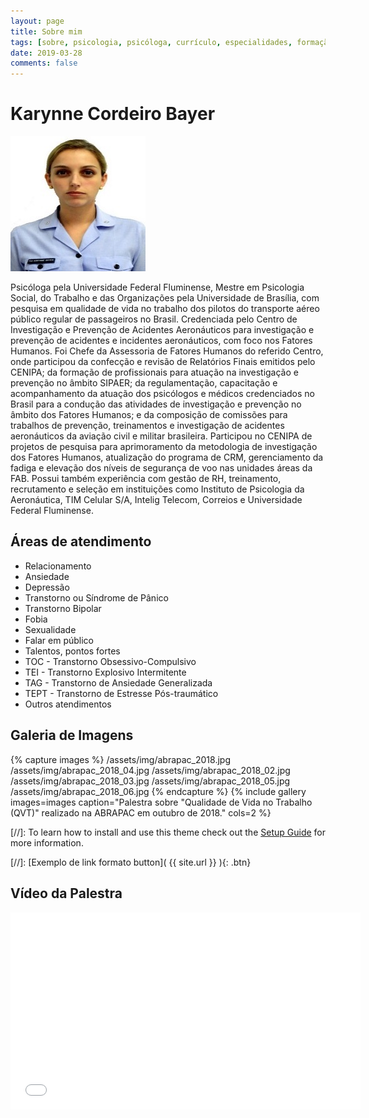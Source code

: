 ```yaml
---
layout: page
title: Sobre mim
tags: [sobre, psicologia, psicóloga, currículo, especialidades, formação, psicoteria]
date: 2019-03-28
comments: false
---
```

    
# Karynne Cordeiro Bayer

![Foto](/assets/img/foto_karynne_bayer_fab.jpg)  

Psicóloga pela Universidade Federal Fluminense, Mestre em Psicologia Social, do Trabalho e das Organizações pela Universidade de Brasília, com pesquisa em qualidade de vida no trabalho dos pilotos do transporte aéreo público regular de passageiros no Brasil. Credenciada pelo Centro de Investigação e Prevenção de Acidentes Aeronáuticos para investigação e prevenção de acidentes e incidentes aeronáuticos, com foco nos Fatores Humanos. Foi Chefe da Assessoria de Fatores Humanos do referido Centro, onde participou da confecção e revisão de Relatórios Finais emitidos pelo CENIPA; da formação de profissionais para atuação na investigação e prevenção no âmbito SIPAER; da regulamentação, capacitação e acompanhamento da atuação dos psicólogos e médicos credenciados no Brasil para a condução das atividades de investigação e prevenção no âmbito dos Fatores Humanos; e da composição de comissões para trabalhos de prevenção, treinamentos e investigação de acidentes aeronáuticos da aviação civil e militar brasileira. Participou no CENIPA de projetos de pesquisa para aprimoramento da metodologia de investigação dos Fatores Humanos, atualização do programa de CRM, gerenciamento da fadiga e elevação dos níveis de segurança de voo nas unidades áreas da FAB. Possui também experiência com gestão de RH, treinamento, recrutamento e seleção em instituições como Instituto de Psicologia da Aeronáutica, TIM Celular S/A, Intelig Telecom, Correios e Universidade Federal Fluminense.

## Áreas de atendimento
* Relacionamento
* Ansiedade
* Depressão
* Transtorno ou Síndrome de Pânico
* Transtorno Bipolar
* Fobia
* Sexualidade
* Falar em público
* Talentos, pontos fortes
* TOC - Transtorno Obsessivo-Compulsivo
* TEI - Transtorno Explosivo Intermitente
* TAG - Transtorno de Ansiedade Generalizada
* TEPT - Transtorno de Estresse Pós-traumático
* Outros atendimentos

## Galeria de Imagens
{% capture images %}
    /assets/img/abrapac_2018.jpg
    /assets/img/abrapac_2018_04.jpg
    /assets/img/abrapac_2018_02.jpg
    /assets/img/abrapac_2018_03.jpg
    /assets/img/abrapac_2018_05.jpg
    /assets/img/abrapac_2018_06.jpg
{% endcapture %}
{% include gallery images=images caption="Palestra sobre \"Qualidade de Vida no Trabalho (QVT)\" realizado na ABRAPAC em outubro de 2018." cols=2 %}

[//]: To learn how to install and use this theme check out the [Setup Guide](http://taylantatli.me/Moon/moon-theme/) for more information.
      
[//]: [Exemplo de link formato button]( {{ site.url }} ){: .btn}

## Vídeo da Palestra
<iframe width="560" height="315" src="//www.youtube.com/embed/4Dp7RJdwk_M" frameborder="0"> </iframe>